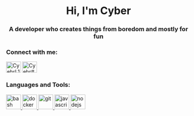 <h1 align="center">Hi, I'm Cyber</h1>
<h3 align="center">A developer who creates things from boredom and mostly for fun</h3>

<p align="left">
<h3 align="left">Connect with me:</h3>
<a href="https://twitter.com/CyberL1nx" target="blank"><img align="center" src="https://cdn.jsdelivr.net/npm/simple-icons@3.0.1/icons/twitter.svg" alt="CyebrL1nx" height="30" width="40" /></a>
<a href="https://clinx.tk/profile" target="blank"><img align="center" src="https://cdn.jsdelivr.net/npm/simple-icons@3.0.1/icons/discord.svg" alt="Cyebr#7159" height="30" width="40" /></a>
</p>

<h3 align="left">Languages and Tools:</h3>
<p align="left"> <a href="https://www.gnu.org/software/bash/" target="_blank"> <img src="https://www.vectorlogo.zone/logos/gnu_bash/gnu_bash-icon.svg" alt="bash" width="40" height="40"/> </a> <a href="https://www.docker.com/" target="_blank"> <img src="https://devicons.github.io/devicon/devicon.git/icons/docker/docker-original-wordmark.svg" alt="docker" width="40" height="40"/> </a> <a href="https://git-scm.com/" target="_blank"> <img src="https://www.vectorlogo.zone/logos/git-scm/git-scm-icon.svg" alt="git" width="40" height="40"/> </a> <a href="https://developer.mozilla.org/en-US/docs/Web/JavaScript" target="_blank"> <img src="https://devicons.github.io/devicon/devicon.git/icons/javascript/javascript-original.svg" alt="javascript" width="40" height="40"/> </a> <a href="https://nodejs.org" target="_blank"> <img src="https://devicons.github.io/devicon/devicon.git/icons/nodejs/nodejs-original-wordmark.svg" alt="nodejs" width="40" height="40"/> </a> </p>
